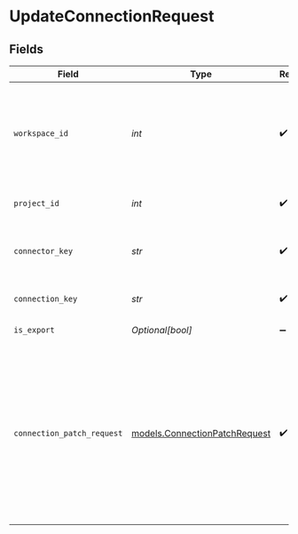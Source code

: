 # UpdateConnectionRequest


## Fields

| Field                                                                                                                                                                                                         | Type                                                                                                                                                                                                          | Required                                                                                                                                                                                                      | Description                                                                                                                                                                                                   | Example                                                                                                                                                                                                       |
| ------------------------------------------------------------------------------------------------------------------------------------------------------------------------------------------------------------- | ------------------------------------------------------------------------------------------------------------------------------------------------------------------------------------------------------------- | ------------------------------------------------------------------------------------------------------------------------------------------------------------------------------------------------------------- | ------------------------------------------------------------------------------------------------------------------------------------------------------------------------------------------------------------- | ------------------------------------------------------------------------------------------------------------------------------------------------------------------------------------------------------------- |
| `workspace_id`                                                                                                                                                                                                | *int*                                                                                                                                                                                                         | :heavy_check_mark:                                                                                                                                                                                            | Workspace refers to a collection of projects. Workspace ID is unique identifier for workspace.                                                                                                                | 4                                                                                                                                                                                                             |
| `project_id`                                                                                                                                                                                                  | *int*                                                                                                                                                                                                         | :heavy_check_mark:                                                                                                                                                                                            | Project ID of the workspace                                                                                                                                                                                   | 4                                                                                                                                                                                                             |
| `connector_key`                                                                                                                                                                                               | *str*                                                                                                                                                                                                         | :heavy_check_mark:                                                                                                                                                                                            | Encoded key of the Connector to work with                                                                                                                                                                     | cG9zdGdyZXM=                                                                                                                                                                                                  |
| `connection_key`                                                                                                                                                                                              | *str*                                                                                                                                                                                                         | :heavy_check_mark:                                                                                                                                                                                            | Encoded key of the connection                                                                                                                                                                                 | kvx3b8lhfe3ilk0wv4xu4fl539njerj0lmcr6wf8                                                                                                                                                                      |
| `is_export`                                                                                                                                                                                                   | *Optional[bool]*                                                                                                                                                                                              | :heavy_minus_sign:                                                                                                                                                                                            | Is export type                                                                                                                                                                                                | false                                                                                                                                                                                                         |
| `connection_patch_request`                                                                                                                                                                                    | [models.ConnectionPatchRequest](../models/connectionpatchrequest.md)                                                                                                                                          | :heavy_check_mark:                                                                                                                                                                                            | N/A                                                                                                                                                                                                           | {<br/>"patch": [<br/>{<br/>"op": "replace",<br/>"path": "connection",<br/>"value": {<br/>"database": "hubli_journal",<br/>"hostname": "localhost",<br/>"port": 5432,<br/>"username": "appuser",<br/>"\u003cpassword\u003e": "\u003cpwd\u003e"<br/>}<br/>}<br/>]<br/>} |